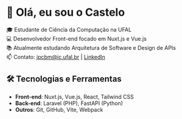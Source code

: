 # 👋 Olá, eu sou o Castelo

🎓 Estudante de Ciência da Computação na UFAL  
💻 Desenvolvedor Front-end focado em Nuxt.js e Vue.js  
📚 Atualmente estudando Arquitetura de Software e Design de APIs  
📫 Contato: jpcbm@ic.ufal.br | [LinkedIn](https://www.linkedin.com/in/joao-pedro-castelo)

## 🛠️ Tecnologias e Ferramentas

- **Front-end**: Nuxt.js, Vue.js, React, Tailwind CSS
- **Back-end**: Laravel (PHP), FastAPI (Python)
- **Outros**: Git, GitHub, Vite, Webpack
